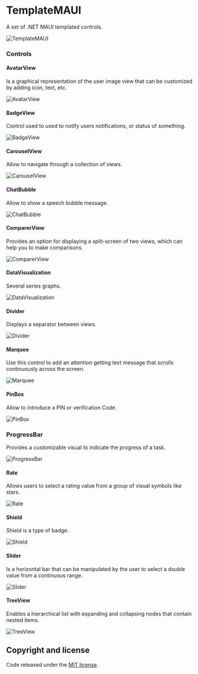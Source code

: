 # TemplateMAUI

A set of .NET MAUI templated controls.

![TemplateMAUI](https://raw.githubusercontent.com/jsuarezruiz/TemplateMAUI/main/images/templatemaui-promo.png)

### Controls

#### AvatarView

Is a graphical representation of the user image view that can be customized by adding icon, text, etc.

![AvatarView](https://raw.githubusercontent.com/jsuarezruiz/TemplateMAUI/main/images/avatarview.png)

#### BadgeView

Control used to  used to notify users notifications, or status of something.

![BadgeView](https://raw.githubusercontent.com/jsuarezruiz/TemplateMAUI/main/images/badgeview.png)

#### CarouselView

Allow to navigate through a collection of views.

![CarouselView](https://raw.githubusercontent.com/jsuarezruiz/TemplateMAUI/main/images/carouselview.png)

#### ChatBubble

Allow to show a speech bubble message.

![ChatBubble](https://raw.githubusercontent.com/jsuarezruiz/TemplateMAUI/main/images/chatbubble.png)

#### ComparerView
 
Provides an option for displaying a split-screen of two views, which can help you to make comparisons.

![ComparerView](https://raw.githubusercontent.com/jsuarezruiz/TemplateMAUI/main/images/comparerview.png)

#### DataVisualization

Several series graphs.

![DataVisualization](https://raw.githubusercontent.com/jsuarezruiz/TemplateMAUI/main/images/datavisualization.png)

#### Divider

Displays a separator between views.

![Divider](https://raw.githubusercontent.com/jsuarezruiz/TemplateMAUI/main/images/divider.png)

#### Marquee

Use this control to add an attention getting text message that scrolls continuously across the screen.

![Marquee](https://raw.githubusercontent.com/jsuarezruiz/TemplateMAUI/main/images/marquee.png)

#### PinBox

Allow to introduce a PIN or verification Code.

![PinBox](https://raw.githubusercontent.com/jsuarezruiz/TemplateMAUI/main/images/pinbox.png)

### ProgressBar

Provides a customizable visual to indicate the progress of a task.

![ProgressBar](https://raw.githubusercontent.com/jsuarezruiz/TemplateMAUI/main/images/progressbar.png)

#### Rate

Allows users to select a rating value from a group of visual symbols like stars.

![Rate](https://raw.githubusercontent.com/jsuarezruiz/TemplateMAUI/main/images/rate.png)

#### Shield

Shield is a type of badge.

![Shield](https://raw.githubusercontent.com/jsuarezruiz/TemplateMAUI/main/images/shield.png)

#### Slider

Is a horizontal bar that can be manipulated by the user to select a double value from a continuous range.

![Slider](https://raw.githubusercontent.com/jsuarezruiz/TemplateMAUI/main/images/slider.png)

#### TreeView

Enables a hierarchical list with expanding and collapsing nodes that contain nested items.

![TreeView](https://raw.githubusercontent.com/jsuarezruiz/TemplateMAUI/main/images/treeview.png)

## Copyright and license

Code released under the [MIT license](https://opensource.org/licenses/MIT).